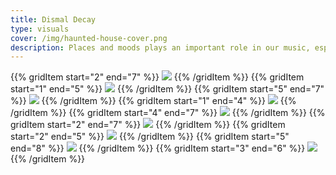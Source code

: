 ```yaml
---
title: Dismal Decay
type: visuals
cover: /img/haunted-house-cover.png
description: Places and moods plays an important role in our music, especially centennial homes with dusty attics and the looming or imagined feeling that unspeakable things have happened there. Dusty glass, trapped spirits, the fading light.
---
```


{{% gridItem start="2" end="7" %}}
![](/img/haunted-house/haunted-house-5.png)
{{% /gridItem %}}
{{% gridItem start="1" end="5" %}}
![](/img/haunted-house/haunted-house-20.png)
{{% /gridItem %}}
{{% gridItem start="5" end="7" %}}
![](/img/haunted-house/haunted-house-illu-1.png)
{{% /gridItem %}}
{{% gridItem start="1" end="4" %}}
![](/img/haunted-house/haunted-house-11.png)
{{% /gridItem %}}
{{% gridItem start="4" end="7" %}}
![](/img/haunted-house/haunted-house-12.png)
{{% /gridItem %}}
{{% gridItem start="2" end="7" %}}
![](/img/haunted-house/haunted-house-29.png)
{{% /gridItem %}}
{{% gridItem start="2" end="5" %}}
![](/img/haunted-house/haunted-house-10.png)
{{% /gridItem %}}
{{% gridItem start="5" end="8" %}}
![](/img/haunted-house/haunted-house-16.png)
{{% /gridItem %}}
{{% gridItem start="3" end="6" %}}
![](/img/haunted-house/haunted-house-illu-2.png)
{{% /gridItem %}}
